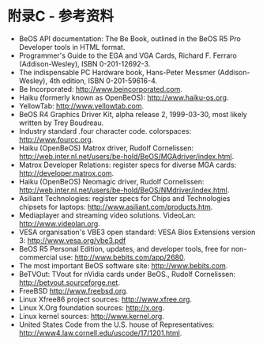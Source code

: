 # 附录C - 参考资料

* BeOS API documentation: The Be Book, outlined in the BeOS R5 Pro Developer tools in HTML format.
* Programmer's Guide to the EGA and VGA Cards, Richard F. Ferraro (Addison-Wesley),
ISBN 0-201-12692-3.
* The indispensable PC Hardware book, Hans-Peter Messmer (Addison-Wesley), 4th edition, ISBN
0-201-59616-4.
* Be Incorporated: http://www.beincorporated.com.
* Haiku (formerly known as OpenBeOS): http://www.haiku-os.org.
* YellowTab: http://www.yellowtab.com.
* BeOS R4 Graphics Driver Kit, alpha release 2, 1999-03-30, most likely written by Trey Boudreau.
* Industry standard .four character code. colorspaces:
http://www.fourcc.org.
* Haiku (OpenBeOS) Matrox driver, Rudolf Cornelissen: http://web.inter.nl.net/users/be-hold/BeOS/MGAdriver/index.html.
* Matrox Developer Relations: register specs for diverse MGA cards:
http://developer.matrox.com.
* Haiku (OpenBeOS) Neomagic driver, Rudolf Cornelissen: http://web.inter.nl.net/users/be-hold/BeOS/NMdriver/index.html.
* Asiliant Technologies: register specs for Chips and Technologies chipsets for laptops:
http://www.asiliant.com/products.htm.
* Mediaplayer and streaming video solutions. VideoLan:
http://www.videolan.org.
* VESA organisation's VBE3 open standard: VESA Bios Extensions version 3:
http://www.vesa.org/vbe3.pdf
* BeOS R5 Personal Edition, updates, and developer tools, free for non-commercial use:
http://www.bebits.com/app/2680.
* The most important BeOS software site: http://www.bebits.com.
* BeTVOut: TVout for nVidia cards under BeOS., Rudolf Cornelissen: http://betvout.sourceforge.net.
* FreeBSD http://www.freebsd.org.
* Linux Xfree86 project sources: http://www.xfree.org.
* Linux X.Org foundation sources: http://x.org.
* Linux kernel sources: http://www.kernel.org.
* United States Code from the U.S. house of Representatives: http://www4.law.cornell.edu/uscode/17/1201.html.